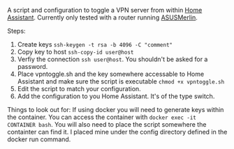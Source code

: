 A script and configuration to toggle a VPN server from within [Home Assistant](https://home-assistant.io/). Currently only tested with a router running [ASUSMerlin](https://asuswrt.lostrealm.ca/).

Steps:

1. Create keys ```ssh-keygen -t rsa -b 4096 -C "comment"```
2. Copy key to host ```ssh-copy-id user@host```
3. Verfiy the connection ```ssh user@host```. You shouldn't be asked for a password.
4. Place vpntoggle.sh and the key somewhere accessable to Home Assistant and make sure the script is executable ```chmod +x vpntoggle.sh```
5. Edit the script to match your configuration.
6. Add the configuration to you Home Assistant. It's of the type switch.

Things to look out for:
If using docker you will need to generate keys within the container. You can access the container with ```docker exec -it CONTAINER bash```. You will also need to place the script somewhere the containter can find it. I placed mine under the config directory defined in the docker run command.
